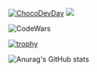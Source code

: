 [![ChocoDevDay](https://rahmet.object.pscloud.io/static/upload/images/segments2/1600682593_902.png)](https://github.com/chocofamilyme)
![](https://komarev.com/ghpvc/?username=your-github-username&color=ff69b4)

![CodeWars](https://www.codewars.com/users/Timenty/badges/large)

[![trophy](https://github-profile-trophy.vercel.app/?username=Timenty&theme=dracula)](https://github.com/Timenty/github-profile-trophy)

![Anurag's GitHub stats](https://github-readme-stats.vercel.app/api?username=Timenty&count_private=true&show_icons=true&theme=dracula)

<!--
**Timenty/Timenty** is a ✨ _special_ ✨ repository because its `README.md` (this file) appears on your GitHub profile.

Here are some ideas to get you started:

- 🔭 I’m currently working on ...
- 🌱 I’m currently learning ...
- 👯 I’m looking to collaborate on ...
- 🤔 I’m looking for help with ...
- 💬 Ask me about ...
- 📫 How to reach me: ...
- 😄 Pronouns: ...
- ⚡ Fun fact: ...
-->
